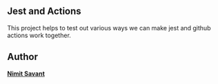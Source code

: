 ## Jest and Actions
This project helps to test out various ways we can make jest and github actions work together.

Author
------
[**Nimit Savant**](https://nimitsavant.me)